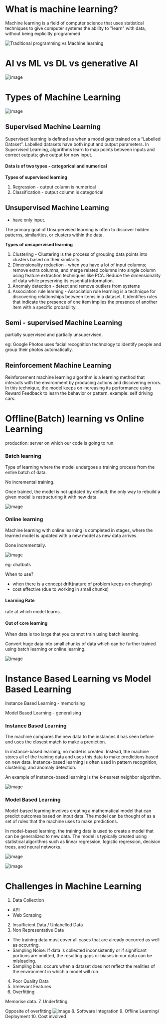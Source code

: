 # What is machine learning? 
Machine learning is a field of computer science that uses statistical techniques to give computer systems the ability to "learn" with data, without being explicitly programmed.

![Traditional programming vs Machine learning](https://github.com/user-attachments/assets/9e503178-f54f-43b4-ba72-051c94a89d28)

# AI vs ML vs DL vs generative AI
![image](https://github.com/user-attachments/assets/96a24ede-dfc9-4162-b6dd-f7e554881c02)

# Types of Machine Learning
![image](https://github.com/user-attachments/assets/d247ab3d-8730-4a09-bd92-b94017ad7ea4)

## Supervised Machine Learning
Supervised learning is defined as when a model gets trained on a “Labelled Dataset”. Labelled datasets have both input and output parameters. In Supervised Learning, algorithms learn to map points between inputs and correct outputs; give output for new input.
#### Data is of two types - categorical and numerical

**Types of supervised learning**
1. Regression - output column is numerical
2. Classification - output column is categorical 

## Unsupervised Machine Learning
- have only input.

The primary goal of Unsupervised learning is often to discover hidden patterns, similarities, or clusters within the data.

**Types of unsupervised learning**
1. Clustering - Clustering is the process of grouping data points into clusters based on their similarity.
2. Dimensionality reduction - when you have a lot of input columns; remove extra columns, and merge related columns into single column using feature extraction techniques like PCA. Reduce the dimensionality of data while preserving its essential information.
3. Anomaly detection - detect and remove outliers from systems
4. Association rule learning - Association rule learning is a technique for discovering relationships between items in a dataset. It identifies rules that indicate the presence of one item implies the presence of another item with a specific probability.

## Semi - supervised Machine Learning
partially supervised and partially unsupervised.

eg: Google Photos uses facial recognition technology to identify people and group their photos automatically.

## Reinforcement Machine Learning
Reinforcement machine learning algorithm is a learning method that interacts with the environment by producing actions and discovering errors. In this technique, the model keeps on increasing its performance using Reward Feedback to learn the behavior or pattern. example: self driving cars.

# Offline(Batch) learning vs Online Learning
production: server on which our code is going to run.
### Batch learning
Type of learning where the model undergoes a training process from the entire batch of data.

No incremental training.

Once trained, the model is not updated by default; the only way to rebuild a given model is restructuring it with new data.

![image](https://github.com/user-attachments/assets/7cdebe32-7d5b-49c6-a551-021f6cbfa070)

### Online learning
Machine learning with online learning is completed in stages, where the learned model is updated with a new model as new data arrives.

Done incrementally.

![image](https://github.com/user-attachments/assets/840da2a9-3949-4338-ab15-e0d3e846efce)

eg: chatbots

When to use?
- when there is a concept drift(nature of problem keeps on changing)
- cost effective (due to working in small chunks)

#### Learning Rate
rate at which model learns.

#### Out of core learning
When data is too large that you cannot train using batch learning.

Convert huge data into small chunks of data which can be further trained using batch learning or online learning.

![image](https://github.com/user-attachments/assets/da094cc1-8bb0-4ec9-8afe-66b2b1df326e)


# Instance Based Learning vs Model Based Learning
Instance Based Learning - memorising

Model Based Learning - generalising

### Instance Based Learning 
The machine compares the new data to the instances it has seen before and uses the closest match to make a prediction.

In instance-based learning, no model is created. Instead, the machine stores all of the training data and uses this data to make predictions based on new data. Instance-based learning is often used in pattern recognition, clustering, and anomaly detection.

An example of instance-based learning is the k-nearest neighbor algorithm.

![image](https://github.com/user-attachments/assets/e7393420-26f7-408c-8907-a72dc5073d7f)


### Model Based Learning
Model-based learning involves creating a mathematical model that can predict outcomes based on input data. The model can be thought of as a set of rules that the machine uses to make predictions.

In model-based learning, the training data is used to create a model that can be generalized to new data. The model is typically created using statistical algorithms such as linear regression, logistic regression, decision trees, and neural networks.

![image](https://github.com/user-attachments/assets/82834343-435a-4fb3-987c-27249d453174)

![image](https://github.com/user-attachments/assets/1f640901-5b31-4c68-8e08-8f490ed4b3be)


# Challenges in Machine Learning
1. Data Collection
- API
- Web Scraping
2. Insufficient Data / Unlabelled Data
3. Non Representative Data
- The training data must cover all cases that are already occurred as well as occurring.
- Sampling Noise: If data is collected inconsistently or if significant portions are omitted, the resulting gaps or biases in our data can be misleading.
- Sampling bias: occurs when a dataset does not reflect the realities of the environment in which a model will run.
4. Poor Quality Data
5. Irrelevant Features
6. Overfitting

Memorise data.
7. Underfitting

Opposite of overfitting
![image](https://github.com/user-attachments/assets/cd271d32-6c10-4b87-8c34-49f7d9880bdb)
8. Software Integration
9. Offline Learning/ Deployment
10. Cost involved
